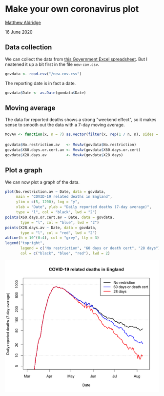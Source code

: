 Make your own coronavirus plot
================
[Matthew Aldridge](https://mpaldridge.github.io)

16 June 2020

Data collection
---------------

We can collect the data from [this Government Excel spreadsheet](https://assets.publishing.service.gov.uk/government/uploads/system/uploads/attachment_data/file/908755/COVID-19_Death_Series_20200812.xlsx). But I neatened it up a bit first in the file `new-cov.csv`.

``` r
govdata <- read.csv("/new-cov.csv")
```
The reporting date is in fact a date.

``` r
govdata$Date <- as.Date(govdata$Date)
```

Moving average
--------------

The data for reported deaths shows a strong "weekend effect", so it makes sense to smooth out the data with a 7-day moving average.

``` r
MovAv <- function(x, n = 7) as.vector(filter(x, rep(1 / n, n), sides = 2))

govdata$No.restriction.av   <- MovAv(govdata$No.restriction)
govdata$X60.days.or.cert.av <- MovAv(govdata$X60.days.or.cert)
govdata$X28.days.av         <- MovAv(govdata$X28.days)
```

Plot a graph
------------

We can now plot a graph of the data.

``` r
plot(No.restriction.av ~ Date, data = govdata,
     main = "COVID-19 related deaths in England",
     ylim = c(5, 1200), log = "y",
     xlab = "Date", ylab = "Daily reported deaths (7-day average)",
     type = "l", col = "black", lwd = "2")
points(X60.days.or.cert.av ~ Date, data = govdata,
       type = "l", col = "blue", lwd = "2")
points(X28.days.av ~ Date, data = govdata,
       type = "l", col = "red", lwd = "2")
abline(h = 10^(0:4), col = "grey", lty = 3)
legend("topright",
       legend = c("No restriction", "60 days or death cert", "28 days"),
       col = c("black", "blue", "red"), lwd = 2)
```

![](/plot-1.png)
